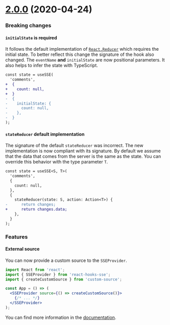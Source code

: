 # [2.0.0](https://github.com/samouss/react-hooks-sse/compare/v1.0.0...v2.0.0) (2020-04-24)

### Breaking changes

#### `initialState` is required

It follows the default implementation of [`React.Reducer`](https://reactjs.org/docs/hooks-reference.html#usereducer) which requires the initial state. To better reflect this change the signature of the hook also changed. The `eventName` **and** `initialState` are now positional parameters. It also helps to infer the state with TypeScript.

```diff
const state = useSSE(
  'comments',
+  {
+    count: null,
+  }
-  {
-    initialState: {
-      count: null,
-    },
-  }
);
```

#### `stateReducer` default implementation

The signature of the default `stateReducer` was incorrect. The new implementation is now compliant with its signature. By default we assume that the data that comes from the server is the same as the state. You can override this behavior with the type parameter `T`.

```diff
const state = useSSE<S, T>(
  'comments',
  {
    count: null,
  },
  {
    stateReducer(state: S, action: Action<T>) {
-      return changes;
+      return changes.data;
    },
  }
);
```

### Features

#### External source

You can now provide a custom source to the `SSEProvider`.

```jsx
import React from 'react';
import { SSEProvider } from 'react-hooks-sse';
import { createCustomSource } from 'custom-source';

const App = () => (
  <SSEProvider source={() => createCustomSource()}>
    {/* ... */}
  </SSEProvider>
);
```

You can find more information in the [documentation](README.md#SSEProvider).
